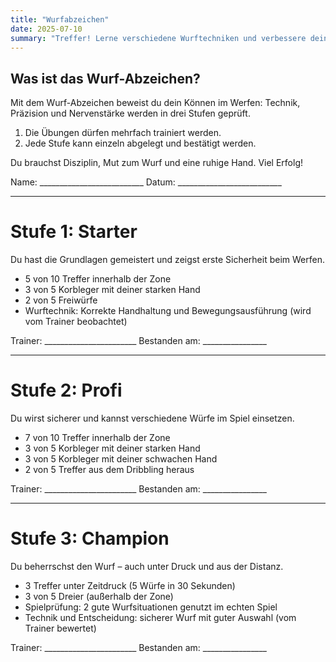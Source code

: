 ```yaml
---
title: "Wurfabzeichen"
date: 2025-07-10
summary: "Treffer! Lerne verschiedene Wurftechniken und verbessere deine Trefferquote."
---
```


## Was ist das Wurf-Abzeichen?

Mit dem Wurf-Abzeichen beweist du dein Können im Werfen: Technik, Präzision und Nervenstärke werden in drei Stufen geprüft.

1. Die Übungen dürfen mehrfach trainiert werden.
1. Jede Stufe kann einzeln abgelegt und bestätigt werden.

Du brauchst Disziplin, Mut zum Wurf und eine ruhige Hand. Viel Erfolg!

Name: __________________________
Datum: __________________________

---

# Stufe 1: Starter
Du hast die Grundlagen gemeistert und zeigst erste Sicherheit beim Werfen.

* 5 von 10 Treffer innerhalb der Zone
* 3 von 5 Korbleger mit deiner starken Hand
* 2 von 5 Freiwürfe
* Wurftechnik: Korrekte Handhaltung und Bewegungsausführung
    (wird vom Trainer beobachtet)

Trainer: _______________________
Bestanden am: ________________

---

# Stufe 2: Profi
Du wirst sicherer und kannst verschiedene Würfe im Spiel einsetzen.

* 7 von 10 Treffer innerhalb der Zone
* 3 von 5 Korbleger mit deiner starken Hand
* 3 von 5 Korbleger mit deiner schwachen Hand
* 2 von 5 Treffer aus dem Dribbling heraus

Trainer: _______________________
Bestanden am: ________________

---

# Stufe 3: Champion
Du beherrschst den Wurf – auch unter Druck und aus der Distanz.

* 3 Treffer unter Zeitdruck (5 Würfe in 30 Sekunden)
* 3 von 5 Dreier (außerhalb der Zone)
* Spielprüfung: 2 gute Wurfsituationen genutzt im echten Spiel
* Technik und Entscheidung: sicherer Wurf mit guter Auswahl (vom Trainer bewertet)

Trainer: _______________________
Bestanden am: ________________